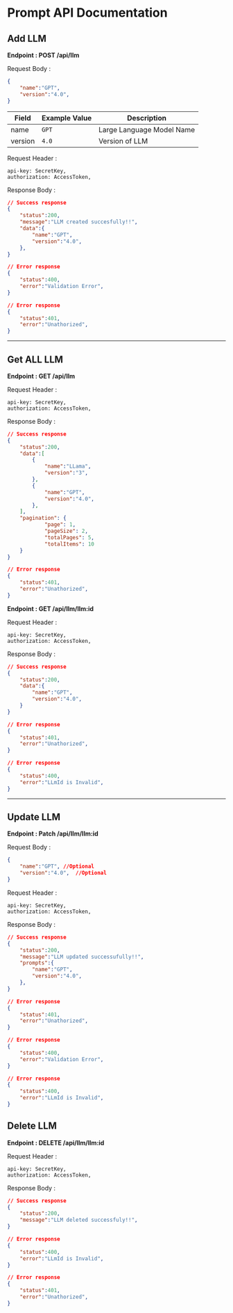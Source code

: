 # Prompt API Documentation

## Add LLM
**Endpoint : POST /api/llm**


Request Body :

```json
{
    "name":"GPT",
    "version":"4.0",
}
```


| Field  | Example Value                        | Description                                  |
|--------|--------------------------------------|----------------------------------------------|
| name   | `GPT`                                | Large Language Model Name
| version | `4.0`                                | Version of LLM




Request Header : 

```http
api-key: SecretKey,
authorization: AccessToken,

```



Response Body : 

```json
// Success response
{
    "status":200,
    "message":"LLM created succesfully!!",
    "data":{
        "name":"GPT",
        "version":"4.0",
    },
}
```

```json
// Error response
{
    "status":400,
    "error":"Validation Error",
}
```

```json
// Error response
{
    "status":401,
    "error":"Unathorized",
}
```

---


## Get ALL LLM
**Endpoint : GET /api/llm**

Request Header : 

```http
api-key: SecretKey,
authorization: AccessToken,
```

Response Body : 

```json
// Success response
{
    "status":200,
    "data":[
        {
            "name":"LLama",
            "version":"3",
        },
        {
            "name":"GPT",
            "version":"4.0",
        },
    ],
    "pagination": {
            "page": 1,
            "pageSize": 2,
            "totalPages": 5,
            "totalItems": 10
    }
}
```
```json
// Error response
{
    "status":401,
    "error":"Unathorized",
}
```


**Endpoint : GET /api/llm/llm:id**

Request Header : 

```http
api-key: SecretKey,
authorization: AccessToken,
```

Response Body : 

```json
// Success response
{
    "status":200,
    "data":{
        "name":"GPT",
        "version":"4.0",
    }
}
```

```json
// Error response
{
    "status":401,
    "error":"Unathorized",
}
```
```json
// Error response
{
    "status":400,
    "error":"LLmId is Invalid",
}
```


---


## Update LLM
**Endpoint : Patch /api/llm/llm:id**

Request Body :

```json
{
    "name":"GPT", //Optional
    "version":"4.0",  //Optional
}
```

Request Header : 

```http
api-key: SecretKey,
authorization: AccessToken,
```

Response Body : 

```json
// Success response
{
    "status":200,
    "message":"LLM updated successufully!!",
    "prompts":{
        "name":"GPT",
        "version":"4.0",
    },
}
```
```json
// Error response
{
    "status":401,
    "error":"Unathorized",
}
```
```json
// Error response
{
    "status":400,
    "error":"Validation Error",
}
```
```json
// Error response
{
    "status":400,
    "error":"LLmId is Invalid",
}
```


## Delete LLM
**Endpoint : DELETE /api/llm/llm:id**


Request Header : 

```http
api-key: SecretKey,
authorization: AccessToken,
```

Response Body : 

```json
// Success response
{
    "status":200,
    "message":"LLM deleted successfuly!!",
}
```
```json
// Error response
{
    "status":400,
    "error":"LLmId is Invalid",
}
```
```json
// Error response
{
    "status":401,
    "error":"Unathorized",
}
```


